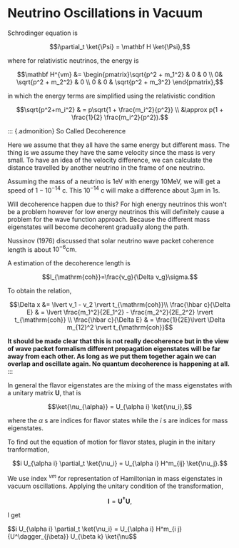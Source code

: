 <!-- TITLE: Neutrino Oscillations -->
<!-- SUBTITLE: A quick summary of Neutrino Oscillations -->

# Neutrino Oscillations in Vacuum

Schrodinger equation is

$$i\partial_t \ket{\Psi} = \mathbf H \ket{\Psi},$$

where for relativistic neutrinos, the energy is

$$\mathbf H^{vm} &= \begin{pmatrix}\sqrt{p^2 + m_1^2} & 0 & 0 \\ 0& \sqrt{p^2 + m_2^2} & 0 \\ 0 & 0 & \sqrt{p^2 + m_3^2}  \end{pmatrix},$$

in which the energy terms are simplified using the relativistic
condition

$$\sqrt{p^2+m_i^2} & = p\sqrt{1 + \frac{m_i^2}{p^2}} \\
&\approx  p(1 + \frac{1}{2} \frac{m_i^2}{p^2}).$$

::: {.admonition}
So Called Decoherence

Here we assume that they all have the same energy but different mass.
The thing is we assume they have the same velocity since the mass is
very small. To have an idea of the velocity difference, we can calculate
the distance travelled by another neutrino in the frame of one neutrino.

Assuming the mass of a neutrino is 1eV with energy 10MeV, we will get a
speed of $1-10^{-14}$ c. This $10^{-14}$ c will make a difference about
$3\mu\mathrm{ m}$ in 1s.

Will decoherence happen due to this? For high energy neutrinos this
won\'t be a problem however for low energy neutrinos this will
definitely cause a problem for the wave function approach. Because the
different mass eigenstates will become decoherent gradually along the
path.

Nussinov (1976) discussed that solar neutrino wave packet coherence
length is about $10^{-6}\mathrm{cm}$.

A estimation of the decoherence length is

$$l_{\mathrm{coh}}=\frac{v_g}{\Delta v_g}\sigma.$$

To obtain the relation,

$$\Delta x &= \lvert v_1 - v_2 \rvert t_{\mathrm{coh}}\\
\frac{\hbar c}{\Delta E} & = \lvert \frac{m_1^2}{2E_1^2} - \frac{m_2^2}{2E_2^2} \rvert t_{\mathrm{coh}} \\
\frac{\hbar c}{\Delta E} & = \frac{1}{2E}\lvert \Delta m_{12}^2 \rvert t_{\mathrm{coh}}$$

**It should be made clear that this is not really decoherence but in the
view of wave packet formalism different propagation eigenstates will be
far away from each other. As long as we put them together again we can
overlap and oscillate again. No quantum decoherence is happening at
all.**
:::

In general the flavor eigenstates are the mixing of the mass eigenstates
with a unitary matrix $\mathbf U$, that is

$$\ket{\nu_{\alpha}} =  U_{\alpha i} \ket{\nu_i},$$

where the $\alpha$ s are indices for flavor states while the *i* s are
indices for mass eigenstates.

To find out the equation of motion for flavor states, plugin in the
initary tranformation,

$$i  U_{\alpha i} \partial_t \ket{\nu_i} =  U_{\alpha i}  H^m_{ij} \ket{\nu_j}.$$

We use index ${}^{vm}$ for representation of Hamiltonian in mass
eigenstates in vacuum oscillations. Applying the unitary condition of
the transformation,

$$\mathbf I = \mathbf {U^\dagger} \mathbf U,$$

I get

$$i U_{\alpha i} \partial_t \ket{\nu_i} =  U_{\alpha i} H^m_{i j}  {U^\dagger_{j\beta}}  U_{\beta k} \ket{\nu$$